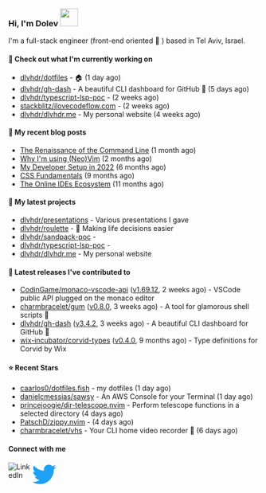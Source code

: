 ### Hi, I'm Dolev <img width="36px" height="36px" src="https://user-images.githubusercontent.com/1303154/88677602-1635ba80-d120-11ea-84d8-d263ba5fc3c0.gif" />

I'm a full-stack engineer (front-end oriented :rainbow: ) based in Tel Aviv, Israel.

#### 👷 Check out what I'm currently working on

- [dlvhdr/dotfiles](https://github.com/dlvhdr/dotfiles) - 🏠 (1 day ago)
- [dlvhdr/gh-dash](https://github.com/dlvhdr/gh-dash) - A beautiful CLI dashboard for GitHub 🚀  (5 days ago)
- [dlvhdr/typescript-lsp-poc](https://github.com/dlvhdr/typescript-lsp-poc) -  (2 weeks ago)
- [stackblitz/ilovecodeflow.com](https://github.com/stackblitz/ilovecodeflow.com) -  (2 weeks ago)
- [dlvhdr/dlvhdr.me](https://github.com/dlvhdr/dlvhdr.me) - My personal website (4 weeks ago)

#### 📜 My recent blog posts

- [The Renaissance of the Command Line](https://dlvhdr.me/posts/the-renaissance-of-the-command-line) (1 month ago)
- [Why I&#39;m using (Neo)Vim](https://dlvhdr.me/posts/why-im-using-vim) (2 months ago)
- [My Developer Setup in 2022](https://dlvhdr.me/posts/dev-setup) (6 months ago)
- [CSS Fundamentals](https://dlvhdr.me/posts/css-fundamentals) (9 months ago)
- [The Online IDEs Ecosystem](https://dlvhdr.me/posts/online-ides-ecosystem) (11 months ago)

#### 🌱 My latest projects

- [dlvhdr/presentations](https://github.com/dlvhdr/presentations) - Various presentations I gave
- [dlvhdr/roulette](https://github.com/dlvhdr/roulette) - :slot_machine: Making life decisions easier
- [dlvhdr/sandpack-poc](https://github.com/dlvhdr/sandpack-poc) - 
- [dlvhdr/typescript-lsp-poc](https://github.com/dlvhdr/typescript-lsp-poc) - 
- [dlvhdr/dlvhdr.me](https://github.com/dlvhdr/dlvhdr.me) - My personal website

#### 🔭 Latest releases I've contributed to

- [CodinGame/monaco-vscode-api](https://github.com/CodinGame/monaco-vscode-api) ([v1.69.12](https://github.com/CodinGame/monaco-vscode-api/releases/tag/v1.69.12), 2 weeks ago) - VSCode public API plugged on the monaco editor
- [charmbracelet/gum](https://github.com/charmbracelet/gum) ([v0.8.0](https://github.com/charmbracelet/gum/releases/tag/v0.8.0), 3 weeks ago) - A tool for glamorous shell scripts 🎀
- [dlvhdr/gh-dash](https://github.com/dlvhdr/gh-dash) ([v3.4.2](https://github.com/dlvhdr/gh-dash/releases/tag/v3.4.2), 3 weeks ago) - A beautiful CLI dashboard for GitHub 🚀 
- [wix-incubator/corvid-types](https://github.com/wix-incubator/corvid-types) ([v0.4.0](https://github.com/wix-incubator/corvid-types/releases/tag/v0.4.0), 9 months ago) - Type definitions for Corvid by Wix

#### ⭐ Recent Stars

- [caarlos0/dotfiles.fish](https://github.com/caarlos0/dotfiles.fish) - my dotfiles (1 day ago)
- [danielcmessias/sawsy](https://github.com/danielcmessias/sawsy) - An AWS Console for your Terminal (1 day ago)
- [princejoogie/dir-telescope.nvim](https://github.com/princejoogie/dir-telescope.nvim) - Perform telescope functions in a selected directory (4 days ago)
- [PatschD/zippy.nvim](https://github.com/PatschD/zippy.nvim) -  (4 days ago)
- [charmbracelet/vhs](https://github.com/charmbracelet/vhs) - Your CLI home video recorder 📼 (6 days ago)

#### Connect with me

[<img align="left" alt="LinkedIn" width="48px" src="https://camo.githubusercontent.com/c8a9c5b414cd812ad6a97a46c29af67239ddaeae08c41724ff7d945fb4c047e5/68747470733a2f2f6564656e742e6769746875622e696f2f537570657254696e7949636f6e732f696d616765732f7376672f6c696e6b6564696e2e737667" />][linkedin]

[<img align="left" alt="Twitter" width="48px" src="icons/twitter.svg" />][twitter]

[linkedin]: https://www.linkedin.com/in/dolev-hadar/
[twitter]: https://twitter.com/elys1um

